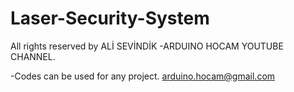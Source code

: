 # Laser-Security-System
All rights reserved by ALİ SEVİNDİK -ARDUINO HOCAM YOUTUBE CHANNEL.

-Codes can be used for any project. arduino.hocam@gmail.com
